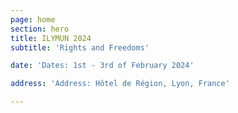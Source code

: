 ```yaml
---
page: home
section: hero
title: ILYMUN 2024
subtitle: 'Rights and Freedoms'

date: 'Dates: 1st - 3rd of February 2024'

address: 'Address: Hôtel de Région, Lyon, France'

---
```

